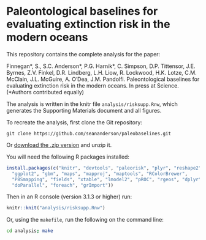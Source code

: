 # Paleontological baselines for evaluating extinction risk in the modern oceans

This repository contains the complete analysis for the paper:

Finnegan\*, S., S.C. Anderson\*, P.G. Harnik\*, C. Simpson, D.P. Tittensor, J.E. Byrnes, Z.V. Finkel, D.R. Lindberg, L.H. Liow, R. Lockwood, H.K. Lotze, C.M. McClain, J.L. McGuire, A. O’Dea, J.M. Pandolfi. Paleontological baselines for evaluating extinction risk in the modern oceans. In press at Science. (\*Authors contributed equally)

The analysis is written in the knitr file `analysis/risksupp.Rnw`, which generates the Supporting Materials document and all figures.

To recreate the analysis, first clone the Git repository:

```
git clone https://github.com/seananderson/paleobaselines.git
```

Or [download the .zip version](https://github.com/seananderson/paleobaselines/archive/master.zip) and unzip it.

You will need the following R packages installed:

```R
install.packages(c("knitr", "devtools", "paleorisk", "plyr", "reshape2",
  "ggplot2", "gbm", "maps", "mapproj", "maptools", "RColorBrewer", 
  "PBSmapping", "fields", "xtable", "lmodel2", "pROC", "rgeos", "dplyr", 
  "doParallel", "foreach", "grImport"))
```

Then in an R console (version 3.1.3 or higher) run:

```R
knitr::knit("analysis/risksupp.Rnw")
```

Or, using the `makefile`, run the following on the command line:

```sh
cd analysis; make
```
